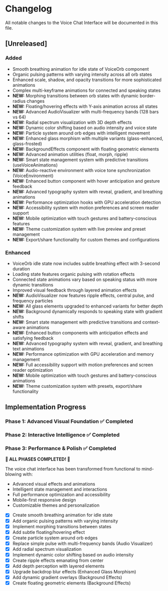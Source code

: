 # Changelog

All notable changes to the Voice Chat Interface will be documented in this file.

## [Unreleased]

### Added
- Smooth breathing animation for idle state of VoiceOrb component
- Organic pulsing patterns with varying intensity across all orb states
- Enhanced scale, shadow, and opacity transitions for more sophisticated animations
- Complex multi-keyframe animations for connected and speaking states
- **NEW:** Morphing transitions between orb states with dynamic border-radius changes
- **NEW:** Floating/hovering effects with Y-axis animation across all states
- **NEW:** Advanced AudioVisualizer with multi-frequency bands (128 bars vs 64)
- **NEW:** Radial spectrum visualization with 3D depth effects
- **NEW:** Dynamic color shifting based on audio intensity and voice state
- **NEW:** Particle system around orb edges with intelligent movement
- **NEW:** Enhanced glass morphism with multiple variants (glass-enhanced, glass-frosted)
- **NEW:** BackgroundEffects component with floating geometric elements
- **NEW:** Advanced animation utilities (float, morph, ripple)
- **NEW:** Smart state management system with predictive transitions (useVoiceAnimations)
- **NEW:** Audio-reactive environment with voice tone synchronization (VoiceEnvironment)
- **NEW:** Enhanced button component with hover anticipation and gesture feedback
- **NEW:** Advanced typography system with reveal, gradient, and breathing animations
- **NEW:** Performance optimization hooks with GPU acceleration detection
- **NEW:** Accessibility system with motion preferences and screen reader support
- **NEW:** Mobile optimization with touch gestures and battery-conscious features
- **NEW:** Theme customization system with live preview and preset management
- **NEW:** Export/share functionality for custom themes and configurations

### Enhanced
- VoiceOrb idle state now includes subtle breathing effect with 3-second duration
- Loading state features organic pulsing with rotation effects
- Connected state animations vary based on speaking status with more dynamic transitions
- Improved visual feedback through layered animation effects
- **NEW:** AudioVisualizer now features ripple effects, central pulse, and frequency particles
- **NEW:** All glass elements upgraded to enhanced variants for better depth
- **NEW:** Background dynamically responds to speaking state with gradient shifts
- **NEW:** Smart state management with predictive transitions and context-aware animations
- **NEW:** Enhanced button components with anticipation effects and satisfying feedback
- **NEW:** Advanced typography system with reveal, gradient, and breathing text animations
- **NEW:** Performance optimization with GPU acceleration and memory management
- **NEW:** Full accessibility support with motion preferences and screen reader optimization
- **NEW:** Mobile optimization with touch gestures and battery-conscious animations
- **NEW:** Theme customization system with presets, export/share functionality

## Implementation Progress

### Phase 1: Advanced Visual Foundation ✅ Completed
### Phase 2: Interactive Intelligence ✅ Completed  
### Phase 3: Performance & Polish ✅ Completed

**🎉 ALL PHASES COMPLETED! 🎉**

The voice chat interface has been transformed from functional to mind-blowing with:
- Advanced visual effects and animations
- Intelligent state management and interactions  
- Full performance optimization and accessibility
- Mobile-first responsive design
- Customizable themes and personalization
- [x] Create smooth breathing animation for idle state
- [x] Add organic pulsing patterns with varying intensity
- [x] Implement morphing transitions between states
- [x] Add subtle floating/hovering effect
- [x] Create particle system around orb edges
- [x] Replace simple pulse with multi-frequency bands (Audio Visualizer)
- [x] Add radial spectrum visualization
- [x] Implement dynamic color shifting based on audio intensity
- [x] Create ripple effects emanating from center
- [x] Add depth perception with layered elements
- [x] Upgrade backdrop blur effects (Enhanced Glass Morphism)
- [x] Add dynamic gradient overlays (Background Effects)
- [x] Create floating geometric elements (Background Effects)